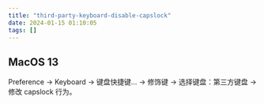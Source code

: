 ```yaml
---
title: "third-party-keyboard-disable-capslock"
date: 2024-01-15 01:10:05
tags: []
---
```

## MacOS 13

Preference -> Keyboard -> 键盘快捷键... -> 修饰键 -> 选择键盘：第三方键盘 -> 修改 capslock 行为。 


